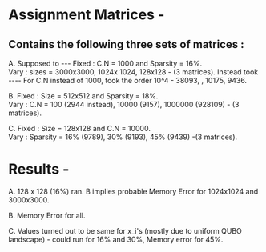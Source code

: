 # Assignment Matrices -
 
## Contains the following three sets of matrices :
A. Supposed to --- Fixed : C.N = 1000 and Sparsity = 16%.      
                   Vary : sizes = 3000x3000, 1024x 1024, 128x128 - (3 matrices). 
   Instead took ---- For C.N instead of 1000, took the order 10^4 - 38093, , 10175, 9436.

B. Fixed : Size = 512x512 and Sparsity = 18%.  
   Vary : C.N = 100 (2944 instead), 10000 (9157), 1000000 (928109) - (3 matrices). 

C. Fixed : Size = 128x128 and C.N = 10000.     
   Vary : Sparsity = 16% (9789), 30% (9193), 45% (9439) -(3 matrices).
   
   
# Results -


A. 128 x 128 (16%) ran. B implies probable Memory Error for 1024x1024 and 3000x3000.

B. Memory Error for all.

C. Values turned out to be same for x_i's (mostly due to uniform QUBO landscape) - could run for 16% and 30%, Memory error for 45%. 
